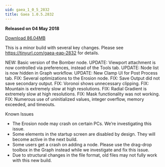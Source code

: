 ```yaml
---
uid: gaea_1_0_5_2832
title: Gaea 1.0.5.2832
---
```



**Released on 04 May 2018**

<a href="http://viridian.quadspinner.com/gaea/Gaea-EAP-2832.exe">Download 86.04MB</a> <br>


<div class="release-note">

This is a minor build with several key changes.
Please see https://tinyurl.com/gaea-eap-2832 for details.

NEW: Basic version of the Bomber node.
UPDATE: Viewport attachment is now controlled via preferences, instead of the Tools tab.
UPDATE: Node list is now hidden in Graph workflow.
UPDATE: New Clamp UI for Post Process tab.
FIX: Several optimizations to the Erosion node.
FIX: Save Output did not save secondary output.
FIX: Voronoi shows unnecessary clipping.
FIX: Mountain is extremely slow at high resolutions.
FIX: Radial Gradient is extremely slow at high resolutions.
FIX: Mask functionality was not working.
FIX: Numerous use of uninitialized values, integer overflow, memory exceeded, and timeouts.

Known Issues
- The Erosion node may crash on certain PCs. We’re investigating this issue.
- Some elements in the startup screen are disabled by design. They will become active in the next build.
- Some users get a crash on adding a node. Please use the drag-drop toolbox in the Graph instead while we investigate and fix this issue.
- Due to structural changes in the file format, old files may not fully work with this new build.

</div>
